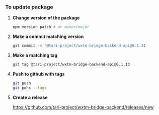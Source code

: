 ### To update package

1. **Change version of the package**

   ```sh
   npm version patch # or minor/major
   ```

2. **Make a commit matching version**

   ```sh
   git commit -m "@tari-project/wxtm-bridge-backend-api@0.1.31
   ```

3. **Make a matching tag**

   ```sh
   git tag @tari-project/wxtm-bridge-backend-api@0.1.13
   ```

4. **Push to github with tags**

   ```sh
   git push
   git puhs --tags
   ```

5. **Create a release**

   https://github.com/tari-project/wxtm-bridge-backend/releases/new
